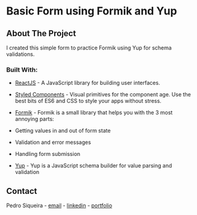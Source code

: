 # Basic Form using Formik and Yup

## About The Project

I created this simple form to practice Formik using Yup for schema validations.

### Built With:

- [ReactJS](https://reactjs.org/) - A JavaScript library for building user interfaces.
- [Styled Components](https://styled-components.com/) - Visual primitives for the component age. Use the best bits of ES6 and CSS to style your apps without stress.
- [Formik](https://formik.org/docs/overview) - Formik is a small library that helps you with the 3 most annoying parts:

- Getting values in and out of form state
- Validation and error messages
- Handling form submission
- [Yup](https://github.com/jquense/yup) - Yup is a JavaScript schema builder for value parsing and validation


<!-- CONTACT -->

## Contact

Pedro Siqueira - [email](mailto:pedro.v.siqueira@gmail.com) - [linkedin](https://www.linkedin.com/in/pedrovsiqueira/) - [portfolio](http://pedrosiqueira.com.br/)